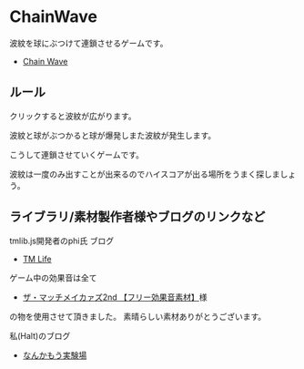 # ChainWave

波紋を球にぶつけて連鎖させるゲームです。

- [Chain Wave](http://rosettahalt.github.com/ChainWave/)

## ルール

クリックすると波紋が広がります。

波紋と球がぶつかると球が爆発しまた波紋が発生します。

こうして連鎖させていくゲームです。

波紋は一度のみ出すことが出来るのでハイスコアが出る場所をうまく探しましょう。


## ライブラリ/素材製作者様やブログのリンクなど
tmlib.js開発者のphi氏 ブログ

- [TM Life](http://tmlife.net/)

ゲーム中の効果音は全て

- [ザ・マッチメイカァズ2nd 【フリー効果音素材】](http://osabisi.sakura.ne.jp/m2/)様

の物を使用させて頂きました。
素晴らしい素材ありがとうございます。

私(Halt)のブログ

- [なんかもう実験場](http://craft-notes.com/)